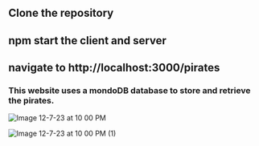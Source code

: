 ## Clone the repository
## npm start the client and server
## navigate to http://localhost:3000/pirates

### This website uses a mondoDB database to store and retrieve the pirates.

![Image 12-7-23 at 10 00 PM](https://github.com/Mayank-Patel1015/MERN/assets/141281241/468a1f9d-b868-472a-b497-86af5f0098e8)

![Image 12-7-23 at 10 00 PM (1)](https://github.com/Mayank-Patel1015/MERN/assets/141281241/8dbfac3e-6453-4a31-8111-594bca449c92)

